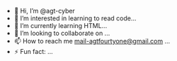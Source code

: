 - 👋 Hi, I’m @agt-cyber
- 👀 I’m interested in learning to read code...
- 🌱 I’m currently learning HTML...
- 💞️ I’m looking to collaborate on ...
- 📫 How to reach me mail-agtfourtyone@gmail.com ...
- ⚡ Fun fact: ...

<!---
agt-cyber/agt-cyber is a ✨ special ✨ repository because its `README.md` (this file) appears on your GitHub profile.
You can click the Preview link to take a look at your changes.
--->
